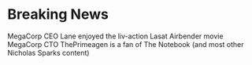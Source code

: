 # Breaking News

MegaCorp CEO Lane enjoyed the liv-action Lasat Airbender movie
MegaCorp CTO ThePrimeagen is a fan of The Notebook (and most other Nicholas Sparks content)